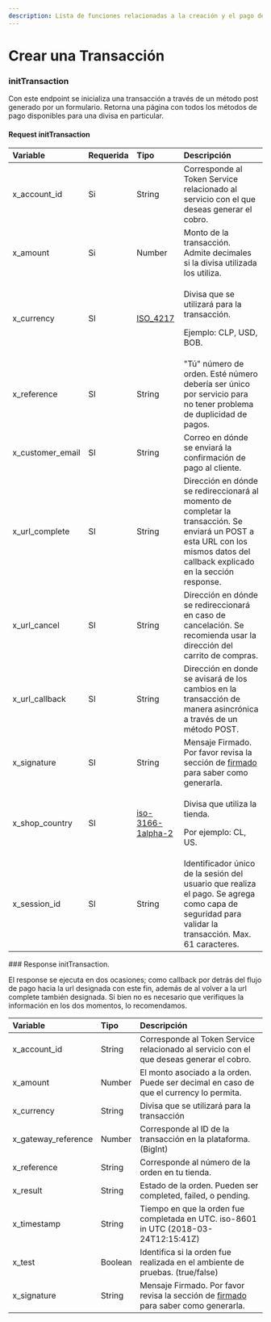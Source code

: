 ```yaml
---
description: Lista de funciones relacionadas a la creación y el pago de una transacción.
---
```


# Crear una Transacción

### initTransaction

Con este endpoint se inicializa una transacción a través de un método post generado por un formulario. Retorna una página con todos los métodos de pago disponibles para una divisa en particular.

#### Request initTransaction

<table>
  <thead>
    <tr>
      <th style="text-align:left"><b>Variable</b>
      </th>
      <th style="text-align:left"><b>Requerida</b>
      </th>
      <th style="text-align:left"><b>Tipo</b>
      </th>
      <th style="text-align:left"><b>Descripci&#xF3;n</b>
      </th>
    </tr>
  </thead>
  <tbody>
    <tr>
      <td style="text-align:left">x_account_id</td>
      <td style="text-align:left">Si</td>
      <td style="text-align:left">String</td>
      <td style="text-align:left">Corresponde al Token Service relacionado al servicio con el que deseas
        generar el cobro.</td>
    </tr>
    <tr>
      <td style="text-align:left">x_amount</td>
      <td style="text-align:left">Si</td>
      <td style="text-align:left">Number</td>
      <td style="text-align:left">Monto de la transacci&#xF3;n. Admite decimales si la divisa utilizada
        los utiliza.</td>
    </tr>
    <tr>
      <td style="text-align:left">x_currency</td>
      <td style="text-align:left">SI</td>
      <td style="text-align:left"><a href="https://en.wikipedia.org/wiki/ISO_4217">ISO_4217</a>
      </td>
      <td style="text-align:left">
        <p>Divisa que se utilizar&#xE1; para la transacci&#xF3;n.</p>
        <p>Ejemplo: CLP, USD, BOB.</p>
      </td>
    </tr>
    <tr>
      <td style="text-align:left">x_reference</td>
      <td style="text-align:left">SI</td>
      <td style="text-align:left">String</td>
      <td style="text-align:left">&quot;T&#xFA;&quot; n&#xFA;mero de orden. Est&#xE9; n&#xFA;mero deber&#xED;a
        ser &#xFA;nico por servicio para no tener problema de duplicidad de pagos.</td>
    </tr>
    <tr>
      <td style="text-align:left">x_customer_email</td>
      <td style="text-align:left">SI</td>
      <td style="text-align:left">String</td>
      <td style="text-align:left">Correo en d&#xF3;nde se enviar&#xE1; la confirmaci&#xF3;n de pago al cliente.</td>
    </tr>
    <tr>
      <td style="text-align:left">x_url_complete</td>
      <td style="text-align:left">SI</td>
      <td style="text-align:left">String</td>
      <td style="text-align:left">Direcci&#xF3;n en d&#xF3;nde se redireccionar&#xE1; al momento de completar
        la transacci&#xF3;n. Se enviar&#xE1; un POST a esta URL con los mismos
        datos del callback explicado en la secci&#xF3;n response.</td>
    </tr>
    <tr>
      <td style="text-align:left">x_url_cancel</td>
      <td style="text-align:left">SI</td>
      <td style="text-align:left">String</td>
      <td style="text-align:left">Direcci&#xF3;n en d&#xF3;nde se redireccionar&#xE1; en caso de cancelaci&#xF3;n.
        Se recomienda usar la direcci&#xF3;n del carrito de compras.</td>
    </tr>
    <tr>
      <td style="text-align:left">x_url_callback</td>
      <td style="text-align:left">SI</td>
      <td style="text-align:left">String</td>
      <td style="text-align:left">Direcci&#xF3;n en donde se avisar&#xE1; de los cambios en la transacci&#xF3;n
        de manera asincr&#xF3;nica a trav&#xE9;s de un m&#xE9;todo POST.</td>
    </tr>
    <tr>
      <td style="text-align:left">x_signature</td>
      <td style="text-align:left">SI</td>
      <td style="text-align:left">String</td>
      <td style="text-align:left">Mensaje Firmado. Por favor revisa la secci&#xF3;n de <a href="proceso-de-firmado.md#proceso">firmado</a> para
        saber como generarla.</td>
    </tr>
    <tr>
      <td style="text-align:left">x_shop_country</td>
      <td style="text-align:left">SI</td>
      <td style="text-align:left"><a href="https://en.wikipedia.org/wiki/ISO_3166-1">iso-3166-1alpha-2</a>
      </td>
      <td style="text-align:left">
        <p>Divisa que utiliza la tienda.</p>
        <p>Por ejemplo: CL, US.</p>
      </td>
    </tr>
    <tr>
      <td style="text-align:left">x_session_id</td>
      <td style="text-align:left">SI</td>
      <td style="text-align:left">String</td>
      <td style="text-align:left">Identificador &#xFA;nico de la sesi&#xF3;n del usuario que realiza el
        pago. Se agrega como capa de seguridad para validar la transacci&#xF3;n.
        Max. 61 caracteres.</td>
    </tr>
  </tbody>
</table>### Response initTransaction.

El response se ejecuta en dos ocasiones; como callback por detrás del flujo de pago hacia la url designada con este fin, además de al volver a la url complete también designada. Si bien no es necesario que verifiques la información en los dos momentos, lo recomendamos.

| Variable | Tipo | Descripción |
| :--- | :--- | :--- |
| x\_account\_id | String | Corresponde al Token Service relacionado al servicio con el que deseas generar el cobro. |
| x\_amount | Number | El monto asociado a la orden. Puede ser decimal en caso de que el currency lo permita. |
| x\_currency | String | Divisa que se utilizará para la transacción |
| x\_gateway\_reference | Number | Corresponde al ID de la transacción en la plataforma. \(BigInt\) |
| x\_reference | String | Corresponde al número de la orden en tu tienda. |
| x\_result | String | Estado de la orden. Pueden ser completed, failed, o pending. |
| x\_timestamp | String | Tiempo en que la orden fue completada en UTC. iso-8601 in UTC \(2018-03-24T12:15:41Z\) |
| x\_test | Boolean | Identifica si la orden fue realizada en el ambiente de pruebas. \(true/false\) |
| x\_signature | String | Mensaje Firmado. Por favor revisa la sección de [firmado](proceso-de-firmado.md#proceso) para saber como generarla. |

